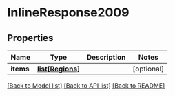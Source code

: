 # InlineResponse2009

## Properties
Name | Type | Description | Notes
------------ | ------------- | ------------- | -------------
**items** | [**list[Regions]**](Regions.md) |  | [optional] 

[[Back to Model list]](../README.md#documentation-for-models) [[Back to API list]](../README.md#documentation-for-api-endpoints) [[Back to README]](../README.md)


